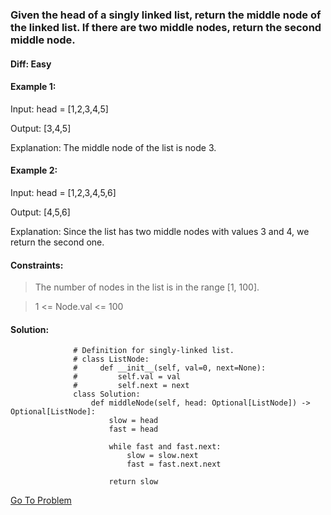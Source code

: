 ### Given the head of a singly linked list, return the middle node of the linked list. If there are two middle nodes, return the second middle node.

#### Diff: Easy

#### Example 1:

Input: head = [1,2,3,4,5]

Output: [3,4,5]

Explanation: The middle node of the list is node 3.

#### Example 2:

Input: head = [1,2,3,4,5,6]

Output: [4,5,6]

Explanation: Since the list has two middle nodes with values 3 and 4, we return the second one. 


#### Constraints:

> The number of nodes in the list is in the range [1, 100].

> 1 <= Node.val <= 100

#### Solution:
                  # Definition for singly-linked list.
                  # class ListNode:
                  #     def __init__(self, val=0, next=None):
                  #         self.val = val
                  #         self.next = next
                  class Solution:
                      def middleNode(self, head: Optional[ListNode]) -> Optional[ListNode]:
                          slow = head
                          fast = head

                          while fast and fast.next:
                              slow = slow.next
                              fast = fast.next.next

                          return slow
                          
[Go To Problem](https://leetcode.com/problems/middle-of-the-linked-list/)
